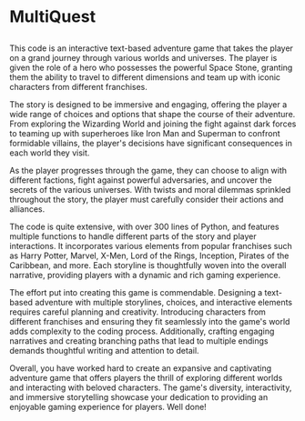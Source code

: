 # MultiQuest
## 
This code is an interactive text-based adventure game that takes the player on a grand journey through various worlds and universes. The player is given the role of a hero who possesses the powerful Space Stone, granting them the ability to travel to different dimensions and team up with iconic characters from different franchises.

The story is designed to be immersive and engaging, offering the player a wide range of choices and options that shape the course of their adventure. From exploring the Wizarding World and joining the fight against dark forces to teaming up with superheroes like Iron Man and Superman to confront formidable villains, the player's decisions have significant consequences in each world they visit.

As the player progresses through the game, they can choose to align with different factions, fight against powerful adversaries, and uncover the secrets of the various universes. With twists and moral dilemmas sprinkled throughout the story, the player must carefully consider their actions and alliances.

The code is quite extensive, with over 300 lines of Python, and features multiple functions to handle different parts of the story and player interactions. It incorporates various elements from popular franchises such as Harry Potter, Marvel, X-Men, Lord of the Rings, Inception, Pirates of the Caribbean, and more. Each storyline is thoughtfully woven into the overall narrative, providing players with a dynamic and rich gaming experience.

The effort put into creating this game is commendable. Designing a text-based adventure with multiple storylines, choices, and interactive elements requires careful planning and creativity. Introducing characters from different franchises and ensuring they fit seamlessly into the game's world adds complexity to the coding process. Additionally, crafting engaging narratives and creating branching paths that lead to multiple endings demands thoughtful writing and attention to detail.

Overall, you have worked hard to create an expansive and captivating adventure game that offers players the thrill of exploring different worlds and interacting with beloved characters. The game's diversity, interactivity, and immersive storytelling showcase your dedication to providing an enjoyable gaming experience for players. Well done!
